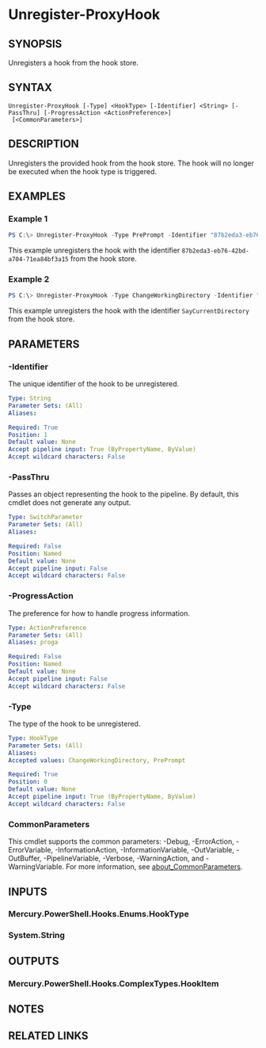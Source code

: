 ﻿---
external help file: Mercury.PowerShell.Hooks.dll-Help.xml
Module Name: Mercury.PowerShell.Hooks
online version: https://go.microsoft.com/fwlink/?LinkID=2097049
schema: 2.0.0
---

# Unregister-ProxyHook

## SYNOPSIS

Unregisters a hook from the hook store.

## SYNTAX

```
Unregister-ProxyHook [-Type] <HookType> [-Identifier] <String> [-PassThru] [-ProgressAction <ActionPreference>]
 [<CommonParameters>]
```

## DESCRIPTION

Unregisters the provided hook from the hook store. The hook will no longer be executed when the hook type is triggered.

## EXAMPLES

### Example 1

```powershell
PS C:\> Unregister-ProxyHook -Type PrePrompt -Identifier "87b2eda3-eb76-42bd-a704-71ea84bf3a15"
```

This example unregisters the hook with the identifier `87b2eda3-eb76-42bd-a704-71ea84bf3a15` from the hook store.

### Example 2

```powershell
PS C:\> Unregister-ProxyHook -Type ChangeWorkingDirectory -Identifier "SayCurrentDirectory"
```

This example unregisters the hook with the identifier `SayCurrentDirectory` from the hook store.

## PARAMETERS

### -Identifier

The unique identifier of the hook to be unregistered.

```yaml
Type: String
Parameter Sets: (All)
Aliases:

Required: True
Position: 1
Default value: None
Accept pipeline input: True (ByPropertyName, ByValue)
Accept wildcard characters: False
```

### -PassThru

Passes an object representing the hook to the pipeline. By default, this cmdlet does not generate any output.

```yaml
Type: SwitchParameter
Parameter Sets: (All)
Aliases:

Required: False
Position: Named
Default value: None
Accept pipeline input: False
Accept wildcard characters: False
```

### -ProgressAction

The preference for how to handle progress information.

```yaml
Type: ActionPreference
Parameter Sets: (All)
Aliases: proga

Required: False
Position: Named
Default value: None
Accept pipeline input: False
Accept wildcard characters: False
```

### -Type

The type of the hook to be unregistered.

```yaml
Type: HookType
Parameter Sets: (All)
Aliases:
Accepted values: ChangeWorkingDirectory, PrePrompt

Required: True
Position: 0
Default value: None
Accept pipeline input: True (ByPropertyName, ByValue)
Accept wildcard characters: False
```

### CommonParameters
This cmdlet supports the common parameters: -Debug, -ErrorAction, -ErrorVariable, -InformationAction, -InformationVariable, -OutVariable, -OutBuffer, -PipelineVariable, -Verbose, -WarningAction, and -WarningVariable. For more information, see [about_CommonParameters](http://go.microsoft.com/fwlink/?LinkID=113216).

## INPUTS

### Mercury.PowerShell.Hooks.Enums.HookType

### System.String

## OUTPUTS

### Mercury.PowerShell.Hooks.ComplexTypes.HookItem

## NOTES

## RELATED LINKS
